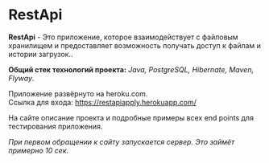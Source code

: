 # RestApi

**RestApi** - Это приложение, которое взаимодействует с файловым хранилищем и предоставляет возможность получать доступ к файлам и истории загрузок..

**Общий стек технологий проекта:** _Java, PostgreSQL, Hibernate, Maven, Flyway_.

Приложение развёрнуто на heroku.com.   
Ссылка для входа: https://restapiapply.herokuapp.com/   

На сайте описание проекта и подробные примеры всех end points для тестирования приложения.   

*При первом обращении к сайту запускается сервер. Это займёт примерно 10 сек.*